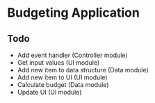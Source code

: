 # Budgeting Application

## Todo

- Add event handler (Controller module)
- Get input values (UI module)
- Add new item to data structure (Data module)
- Add new item to UI (UI module)
- Calculate budget (Data module)
- Update UI (UI module)
